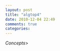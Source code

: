 ```yaml
---
layout: post
title: "algtop4"
date: 2010-12-04 22:49
comments: true
categories: 
---
```


*Concepts*>

